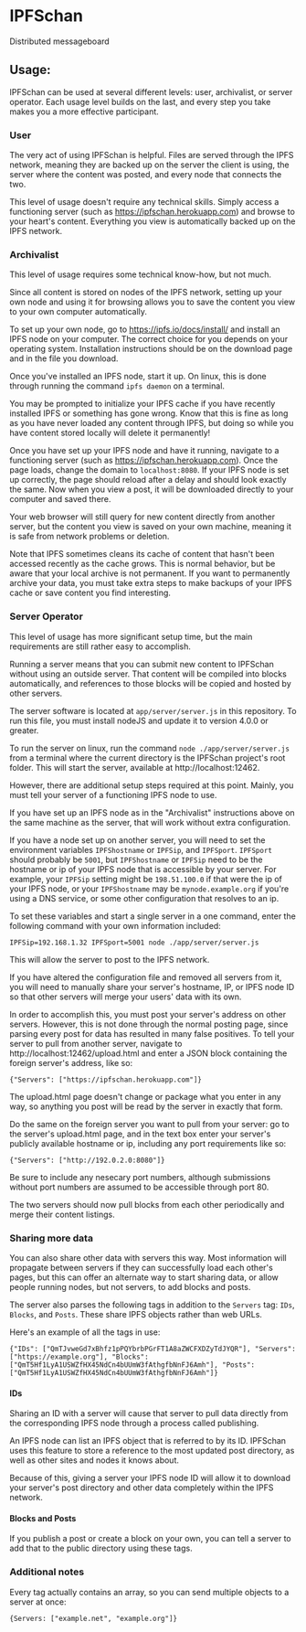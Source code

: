 # IPFSchan
Distributed messageboard

## Usage:

IPFSchan can be used at several different levels: user, archivalist, or server operator. Each usage level builds on the last, and every step you take makes you a more effective participant. 

### User

The very act of using IPFSchan is helpful. Files are served through the IPFS network, meaning they are backed up on the server the client is using, the server where the content was posted, and every node that connects the two. 

This level of usage doesn't require any technical skills. Simply access a functioning server (such as https://ipfschan.herokuapp.com) and browse to your heart's content. Everything you view is automatically backed up on the IPFS network. 

### Archivalist

This level of usage requires some technical know-how, but not much. 

Since all content is stored on nodes of the IPFS network, setting up your own node and using it for browsing allows you to save the content you view to your own computer automatically. 

To set up your own node, go to https://ipfs.io/docs/install/ and install an IPFS node on your computer. The correct choice for you depends on your operating system. Installation instructions should be on the download page and in the file you download. 

Once you've installed an IPFS node, start it up. On linux, this is done through running the command `ipfs daemon` on a terminal. 

You may be prompted to initialize your IPFS cache if you have recently installed IPFS or something has gone wrong. Know that this is fine as long as you have never loaded any content through IPFS, but doing so while you have content stored locally will delete it permanently! 

Once you have set up your IPFS node and have it running, navigate to a functioning server (such as https://ipfschan.herokuapp.com). Once the page loads, change the domain to `localhost:8080`. If your IPFS node is set up correctly, the page should reload after a delay and should look exactly the same. Now when you view a post, it will be downloaded directly to your computer and saved there. 

Your web browser will still query for new content directly from another server, but the content you view is saved on your own machine, meaning it is safe from network problems or deletion. 

Note that IPFS sometimes cleans its cache of content that hasn't been accessed recently as the cache grows. This is normal behavior, but be aware that your local archive is not permanent. If you want to permanently archive your data, you must take extra steps to make backups of your IPFS cache or save content you find interesting. 

### Server Operator

This level of usage has more significant setup time, but the main requirements are still rather easy to accomplish. 

Running a server means that you can submit new content to IPFSchan without using an outside server. That content will be compiled into blocks automatically, and references to those blocks will be copied and hosted by other servers. 

The server software is located at `app/server/server.js` in this repository. To run this file, you must install nodeJS and update it to version 4.0.0 or greater. 

To run the server on linux, run the command `node ./app/server/server.js` from a terminal where the current directory is the IPFSchan project's root folder. This will start the server, available at http://localhost:12462.

However, there are additional setup steps required at this point. Mainly, you must tell your server of a functioning IPFS node to use. 

If you have set up an IPFS node as in the "Archivalist" instructions above on the same machine as the server, that will work without extra configuration. 

If you have a node set up on another server, you will need to set the environment variables `IPFShostname` or `IPFSip`, and `IPFSport`. `IPFSport` should probably be `5001`, but `IPFShostname` or `IPFSip` need to be the hostname or ip of your IPFS node that is accessible by your server. For example, your `IPFSip` setting might be `198.51.100.0` if that were the ip of your IPFS node, or your `IPFShostname` may be `mynode.example.org` if you're using a DNS service, or some other configuration that resolves to an ip. 

To set these variables and start a single server in a one command, enter the following command with your own information included: 

    IPFSip=192.168.1.32 IPFSport=5001 node ./app/server/server.js

This will allow the server to post to the IPFS network.

If you have altered the configuration file and removed all servers from it, you will need to manually share your server's hostname, IP, or IPFS node ID so that other servers will merge your users' data with its own. 

In order to accomplish this, you must post your server's address on other servers. However, this is not done through the normal posting page, since parsing every post for data has resulted in many false positives. To tell your server to pull from another server, navigate to http://localhost:12462/upload.html and enter a JSON block containing the foreign server's address, like so:

    {"Servers": ["https://ipfschan.herokuapp.com"]}

The upload.html page doesn't change or package what you enter in any way, so anything you post will be read by the server in exactly that form. 

Do the same on the foreign server you want to pull from your server: go to the server's upload.html page, and in the text box enter your server's publicly available hostname or ip, including any port requirements like so: 

    {"Servers": ["http://192.0.2.0:8080"]}

Be sure to include any nesecary port numbers, although submissions without port numbers are assumed to be accessible through port 80. 

The two servers should now pull blocks from each other periodically and merge their content listings. 

### Sharing more data

You can also share other data with servers this way. Most information will propagate between servers if they can successfully load each other's pages, but this can offer an alternate way to start sharing data, or allow people running nodes, but not servers, to add blocks and posts. 

The server also parses the following tags in addition to the `Servers` tag: `IDs`, `Blocks`, and `Posts`. These share IPFS objects rather than web URLs. 

Here's an example of all the tags in use: 

    {"IDs": ["QmTJvweGd7xBhfz1pPQYbrbPGrFT1A8aZWCFXDZyTdJYQR"], "Servers": ["https://example.org"], "Blocks": ["QmT5Hf1LyA1USWZfHX45NdCn4bUUmW3fAthgfbNnFJ6Amh"], "Posts": ["QmT5Hf1LyA1USWZfHX45NdCn4bUUmW3fAthgfbNnFJ6Amh"]}

#### IDs

Sharing an ID with a server will cause that server to pull data directly from the corresponding IPFS node through a process called publishing. 

An IPFS node can list an IPFS object that is referred to by its ID. IPFSchan uses this feature to store a reference to the most updated post directory, as well as other sites and nodes it knows about. 

Because of this, giving a server your IPFS node ID will allow it to download your server's post directory and other data completely within the IPFS network. 

#### Blocks and Posts

If you publish a post or create a block on your own, you can tell a server to add that to the public directory using these tags. 

### Additional notes

Every tag actually contains an array, so you can send multiple objects to a server at once: 

    {Servers: ["example.net", "example.org"]}
